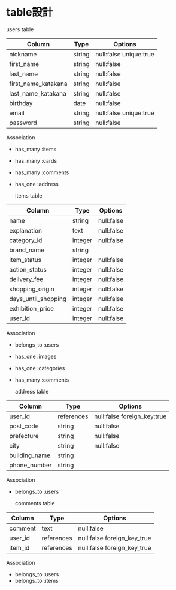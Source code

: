 # table設計

  users table

| Column              | Type   | Options                 |
| ------------------- | ------ | ----------------------- |
| nickname            | string | null:false  unique:true |
| first_name          | string | null:false              |
| last_name           | string | null:false              |
| first_name_katakana | string | null:false              |
| last_name_katakana  | string | null:false              |
| birthday            | date   | null:false              |
| email               | string | null:false  unique:true |
| password            | string | null:false              |

  Association

- has_many :items
- has_many :cards
- has_many :comments
- has_one  :address


  items table

| Column              | Type       | Options                      |
| ------------------- | ---------- | ---------------------------- |
| name                | string     | null:false                   |
| explanation         | text       | null:false                   |
| category_id         | integer    | null:false                   |
| brand_name          | string     |                              |
| item_status         | integer    | null:false                   |
| action_status       | integer    | null:false                   |
| delivery_fee        | integer    | null:false                   |
| shopping_origin     | integer    | null:false                   |
| days_until_shopping | integer    | null:false                   |
| exhibition_price    | integer    | null:false                   |
| user_id             | integer    | null:false                   |

  Association

- belongs_to :users
- has_one    :images
- has_one    :categories
- has_many   :comments


  address table

| Column        | Type       | Options                      |
| ------------- | ---------- | ---------------------------- |
| user_id       | references | null:false  foreign_key:true |
| post_code     | string     | null:false                   |
| prefecture    | string     | null:false                   |
| city          | string     | null:false                   |
| building_name | string     |                              |
| phone_number  | string     |                              |

  Association

- belongs_to :users


  comments table

| Column  | Type       | Options                      |
| ------- | ---------- | ---------------------------- |
| comment | text       | null:false                   |
| user_id | references | null:false  foreign_key_true |
| item_id | references | null:false  foreign_key_true |

  Association

- belongs_to :users
- belongs_to :items